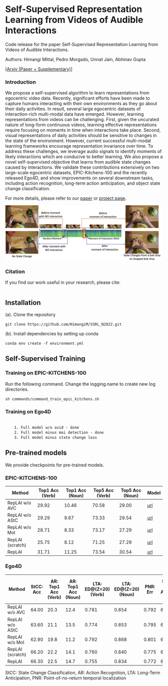 # Self-Supervised Representation Learning from Videos of Audible Interactions

Code release for the paper Self-Supervised Representation Learning from Videos of Audible Interactions.

Authors: Himangi Mittal, Pedro Morgado, Unnat Jain, Abhinav Gupta

[[Arxiv (Paper + Supplementary)]()]

### Introduction
We propose a self-supervised algorithm to learn representations from egocentric video data. Recently, significant efforts have been made to capture humans interacting with their own environments as they go about their daily activities. In result, several large egocentric datasets of interaction-rich multi-modal data have emerged. However, learning representations from videos can be challenging. First, given the uncurated nature of long-form continuous videos, learning effective representations require focusing on moments in time when interactions take place. Second, visual representations of daily activities should be sensitive to changes in the state of the environment. However, current successful multi-modal learning frameworks encourage representation invariance over time. To address these challenges, we leverage audio signals to identify moments of likely interactions which are conducive to better learning. We also propose a novel self-supervised objective that learns from audible state changes caused by interactions. We validate these contributions extensively on two large-scale egocentric datasets, EPIC-Kitchens-100 and the recently released Ego4D, and show improvements on several downstream tasks, including action recognition, long-term action anticipation, and object state change classification.

For more details, please refer to our [paper]() or [project page]().

![Teaser Image](./fig1.png)

### Citation
If you find our work useful in your research, please cite:
```
```

## Installation
(a). Clone the repository
```
git clone https://github.com/HimangiM/SSRL_N2022.git
```
(b). Install dependencies by setting up conda
```
conda env create -f environment.yml
```

## Self-Supervised Training

### Training on EPIC-KITCHENS-100

Run the following command. Change the logging.name to create new log directories.

```
sh commands/command_train_epic_kitchens.sh 
```

### Training on Ego4D

```

    1. Full model w/o avid - done
    2. Full model minus moi detection - done
    3. Full model minus state change loss
```

## Pre-trained models
We provide checkpoints for pre-trained models.

### EPIC-KITCHENS-100 

| Method | Top1 Acc (Verb) | Top1 Acc (Noun) | Top5 Acc (Verb) | Top5 Acc (Noun) | Model |
|------- |-----------------|-----------------|-----------------|-----------------|-------|
| RepLAI w/o AVC | 29.92 | 10.46 | 70.58 | 29.00 | [url]() |
| RepLAI w/o AStC | 29.29 | 9.67 | 73.33 | 29.54 | [url]() |
| RepLAI w/o MoI | 28.71 | 8.33 | 73.17 | 27.29 | [url]() |
| RepLAI (scratch) | 25.75 | 8.12 | 71.25 | 27.29 | [url]() |
| RepLAI | 31.71 | 11.25 | 73.54 | 30.54 | [url]() |

### Ego4D

| Method | StCC: Acc | AR: Top1 Acc (Verb) | AR: Top1 Acc (Noun) | LTA: ED@(Z=20) (Verb) | LTA: ED@(Z=20) (Noun) | PNR: Err | StCC w/ Audio: Acc | AR w/ Audio: Top1 Acc (Verb) | AR w/ Audio: Top1 Acc (Noun) | Model |
| --- | --- | --- | --- | --- | --- | --- | --- | --- | --- | --- |
| RepLAI w/o AVC | 64.00 | 20.3 | 12.4 | 0.781 | 0.854 | 0.792 | 64.60 | 22.70 | 14.00 | [url]() |
| RepLAI w/o AStC | 63.60 | 21.1 | 13.5 | 0.774 | 0.853 | 0.795 | 64.40 | 21.40  | 13.00 | [url]() |
| RepLAI w/o MoI | 62.90 | 19.8 | 11.2 | 0.792 | 0.868 | 0.801 | 64.10 | 20.80 | 11.70 | [url]() |
| RepLAI (scratch) | 66.20 | 22.2 | 14.1 | 0.760 | 0.840 | 0.775 | 66.30 | 22.50 | 15.00 | [url]() |
| RepLAI | 66.30 | 22.5 | 14.7 | 0.755 | 0.834 | 0.772 | 66.80 | 23.10 | 15.80 | [url]() |

StCC: State Change Classification, AR: Action Recognition, LTA: Long-Term Anticipation, PNR: Point-of-no-return temporal localization

